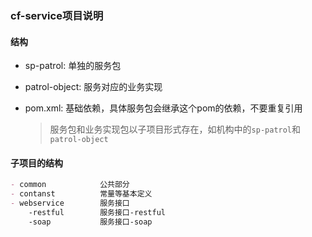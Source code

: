 ###  cf-service项目说明

#### 结构

+ sp-patrol: 单独的服务包

+ patrol-object: 服务对应的业务实现

+ pom.xml: 基础依赖，具体服务包会继承这个pom的依赖，不要重复引用

  > 服务包和业务实现包以子项目形式存在，如机构中的`sp-patrol`和`patrol-object`


#### 子项目的结构
```markdown
- common  			公共部分
- contanst			常量等基本定义
- webservice		服务接口
	-restful		服务接口-restful
	-soap			服务接口-soap
```

